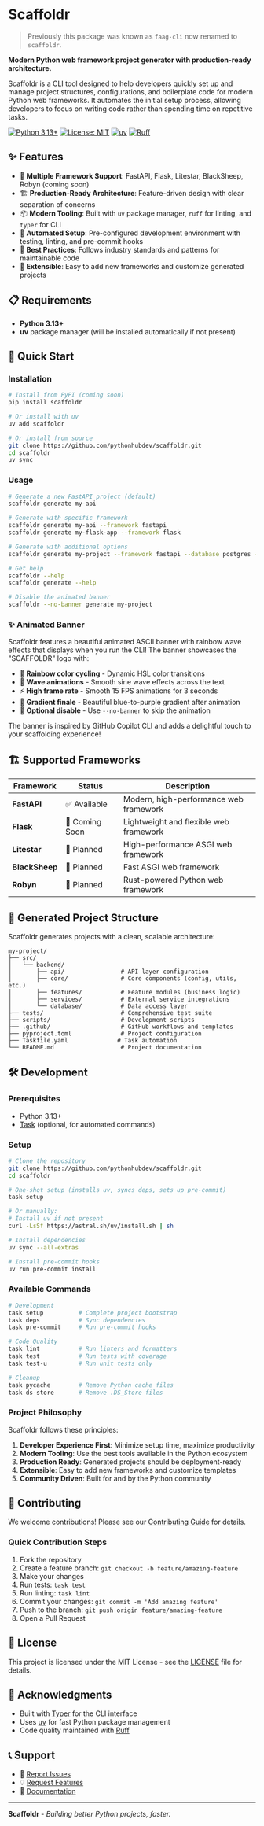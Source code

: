 # Scaffoldr

> Previously this package was known as `faag-cli` now renamed to `scaffoldr`.

**Modern Python web framework project generator with production-ready architecture.**

Scaffoldr is a CLI tool designed to help developers quickly set up and manage project structures, configurations, and
boilerplate code for modern Python web frameworks. It automates the initial setup process, allowing developers to focus
on writing code rather than spending time on repetitive tasks.

[![Python 3.13+](https://img.shields.io/badge/python-3.13+-blue.svg)](https://www.python.org/downloads/)
[![License: MIT](https://img.shields.io/badge/License-MIT-yellow.svg)](https://opensource.org/licenses/MIT)
[![uv](https://img.shields.io/endpoint?url=https://raw.githubusercontent.com/astral-sh/uv/main/assets/badge/v0.json)](https://github.com/astral-sh/uv)
[![Ruff](https://img.shields.io/endpoint?url=https://raw.githubusercontent.com/astral-sh/ruff/main/assets/badge/v2.json)](https://github.com/astral-sh/ruff)

## ✨ Features

- 🚀 **Multiple Framework Support**: FastAPI, Flask, Litestar, BlackSheep, Robyn (coming soon)
- 🏗️ **Production-Ready Architecture**: Feature-driven design with clear separation of concerns
- 📦 **Modern Tooling**: Built with `uv` package manager, `ruff` for linting, and `typer` for CLI
- 🔧 **Automated Setup**: Pre-configured development environment with testing, linting, and pre-commit hooks
- 📝 **Best Practices**: Follows industry standards and patterns for maintainable code
- 🎯 **Extensible**: Easy to add new frameworks and customize generated projects

## 📋 Requirements

- **Python 3.13+**
- **uv** package manager (will be installed automatically if not present)

## 🚀 Quick Start

### Installation

```bash
# Install from PyPI (coming soon)
pip install scaffoldr

# Or install with uv
uv add scaffoldr

# Or install from source
git clone https://github.com/pythonhubdev/scaffoldr.git
cd scaffoldr
uv sync
```

### Usage

```bash
# Generate a new FastAPI project (default)
scaffoldr generate my-api

# Generate with specific framework
scaffoldr generate my-api --framework fastapi
scaffoldr generate my-flask-app --framework flask

# Generate with additional options
scaffoldr generate my-project --framework fastapi --database postgres --auth jwt

# Get help
scaffoldr --help
scaffoldr generate --help

# Disable the animated banner
scaffoldr --no-banner generate my-project
```

### ✨ Animated Banner

Scaffoldr features a beautiful animated ASCII banner with rainbow wave effects that displays when you run the CLI! The banner showcases the "SCAFFOLDR" logo with:

- 🌈 **Rainbow color cycling** - Dynamic HSL color transitions
- 🌊 **Wave animations** - Smooth sine wave effects across the text
- ⚡ **High frame rate** - Smooth 15 FPS animations for 3 seconds
- 🎨 **Gradient finale** - Beautiful blue-to-purple gradient after animation
- 🚫 **Optional disable** - Use `--no-banner` to skip the animation

The banner is inspired by GitHub Copilot CLI and adds a delightful touch to your scaffolding experience!

## 🏗️ Supported Frameworks

| Framework      | Status         | Description                            |
|----------------|----------------|----------------------------------------|
| **FastAPI**    | ✅ Available    | Modern, high-performance web framework |
| **Flask**      | 🚧 Coming Soon | Lightweight and flexible web framework |
| **Litestar**   | 🚧 Planned     | High-performance ASGI web framework    |
| **BlackSheep** | 🚧 Planned     | Fast ASGI web framework                |
| **Robyn**      | 🚧 Planned     | Rust-powered Python web framework      |

## 📁 Generated Project Structure

Scaffoldr generates projects with a clean, scalable architecture:

```
my-project/
├── src/
│   └── backend/
│       ├── api/                # API layer configuration
│       ├── core/               # Core components (config, utils, etc.)
│       ├── features/           # Feature modules (business logic)
│       ├── services/           # External service integrations
│       └── database/           # Data access layer
├── tests/                      # Comprehensive test suite
├── scripts/                    # Development scripts
├── .github/                    # GitHub workflows and templates
├── pyproject.toml              # Project configuration
├── Taskfile.yaml              # Task automation
└── README.md                   # Project documentation
```

## 🛠️ Development

### Prerequisites

- Python 3.13+
- [Task](https://taskfile.dev/) (optional, for automated commands)

### Setup

```bash
# Clone the repository
git clone https://github.com/pythonhubdev/scaffoldr.git
cd scaffoldr

# One-shot setup (installs uv, syncs deps, sets up pre-commit)
task setup

# Or manually:
# Install uv if not present
curl -LsSf https://astral.sh/uv/install.sh | sh

# Install dependencies
uv sync --all-extras

# Install pre-commit hooks
uv run pre-commit install
```

### Available Commands

```bash
# Development
task setup          # Complete project bootstrap
task deps           # Sync dependencies
task pre-commit     # Run pre-commit hooks

# Code Quality
task lint           # Run linters and formatters
task test           # Run tests with coverage
task test-u         # Run unit tests only

# Cleanup
task pycache        # Remove Python cache files
task ds-store       # Remove .DS_Store files
```

### Project Philosophy

Scaffoldr follows these principles:

1. **Developer Experience First**: Minimize setup time, maximize productivity
2. **Modern Tooling**: Use the best tools available in the Python ecosystem
3. **Production Ready**: Generated projects should be deployment-ready
4. **Extensible**: Easy to add new frameworks and customize templates
5. **Community Driven**: Built for and by the Python community

## 🤝 Contributing

We welcome contributions! Please see our [Contributing Guide](CONTRIBUTING.md) for details.

### Quick Contribution Steps

1. Fork the repository
2. Create a feature branch: `git checkout -b feature/amazing-feature`
3. Make your changes
4. Run tests: `task test`
5. Run linting: `task lint`
6. Commit your changes: `git commit -m 'Add amazing feature'`
7. Push to the branch: `git push origin feature/amazing-feature`
8. Open a Pull Request

## 📄 License

This project is licensed under the MIT License - see the [LICENSE](LICENSE) file for details.

## 🙏 Acknowledgments

- Built with [Typer](https://typer.tiangolo.com/) for the CLI interface
- Uses [uv](https://github.com/astral-sh/uv) for fast Python package management
- Code quality maintained with [Ruff](https://github.com/astral-sh/ruff)

## 📞 Support

- 🐛 [Report Issues](https://github.com/pythonhubdev/scaffoldr/issues)
- 💡 [Request Features](https://github.com/pythonhubdev/scaffoldr/issues/new?template=feature_request.md)
- 📖 [Documentation](https://github.com/pythonhubdev/scaffoldr/wiki)

---

**Scaffoldr** - *Building better Python projects, faster.*
